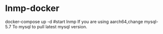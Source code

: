 # lnmp-docker
docker-compose up -d #start lnmp
If you are using aarch64,change mysql-5.7 To mysql to pull latest mysql version.
